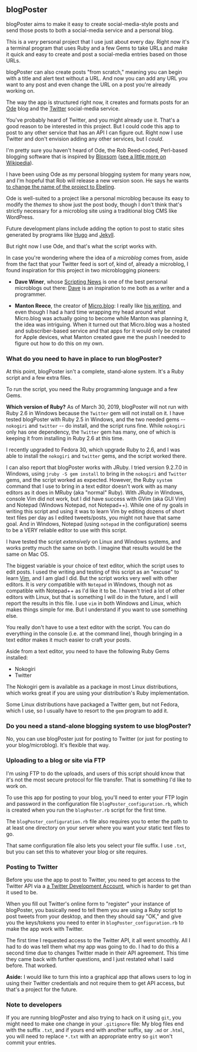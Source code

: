 ## blogPoster

blogPoster aims to make it easy to create social-media-style posts and send those posts to both a social-media service and a personal blog.

This is a *very* personal project that I use just about every day. Right now it's a terminal program that uses Ruby and a few Gems to take URLs and make it quick and easy to create and post a social-media entries based on those URLs.

blogPoster can also create posts "from scratch," meaning you can begin with a title and alert text without a URL. And now you can add any URL you want to any post and even change the URL on a post you're already working on.

The way the app is structured right now, it creates and formats posts for an [Ode](http://ode.io) blog and the [Twitter](http://twitter.com) social-media service.

You've probably heard of Twitter, and you might already use it. That's a good reason to be interested in this project. But I could code this app to post to any other service that has an API I can figure out. Right now I use Twitter and don't envision adding any other services, but I *could*.

I'm pretty sure you haven't heard of Ode, the Rob Reed-coded, Perl-based blogging software that is inspired by [Bloxsom](http://blosxom.sourceforge.net/) ([see a little more on Wikipedia](https://en.wikipedia.org/wiki/Blosxom)).

I have been using Ode as my personal blogging system for many years now, and I'm hopeful that Rob will release a new version soon. He says he wants [to change the name of the project to Ebeling](https://ode.io/news/about_ode/ode-is-becoming-ebeling.html).

Ode is well-suited to a project like a personal microblog because its easy to modify the *themes* to show just the post body, though I don't think that's strictly necessary for a microblog site using a traditional blog CMS like WordPress.

Future development plans include adding the option to post to static sites generated by programs like [Hugo](https://gohugo.io/) and [Jekyll](https://jekyllrb.com/).

But right now I use Ode, and that's what the script works with.

In case you're wondering where the idea of a *microblog* comes from, aside from the fact that your Twitter feed is sort of, kind of, already a microblog, I found inspiration for this project in two microblogging pioneers:

* **Dave Winer**, whose [Scripting News](http://scripting.com) is one of the best personal microblogs out there: [Dave](https://en.wikipedia.org/wiki/Dave_Winer) is an inspiration to me both as a writer and a programmer.

* **Manton Reece**, the creator of [Micro.blog](https://micro.blog): I really like [his writing](https://micro.blog/manton), and even though I had a hard time wrapping my head around what Micro.blog was actually going to become while Manton was planning it, the idea was intriguing. When it turned out that Micro.blog was a hosted and subscriber-based service and that apps for it would only be created for Apple devices, what Manton created gave me the push I needed to figure out how to do this on my own.

### What do you need to have in place to run blogPoster?

At this point, blogPoster isn't a complete, stand-alone system. It's a Ruby script and a few extra files.

To run the script, you need the Ruby programming language and a few Gems.

**Which version of Ruby?** As of March 30, 2019, blogPoster will not run with Ruby 2.6 in Windows because the `Twitter` gem will not install on it. I have tested blogPoster with Ruby 2.5 in Windows, and the two needed gems -- `nokogiri` and `twitter` -- do install, and the script runs fine. While `nokogiri` only has one dependency, the `Twitter` gem has many, one of which is keeping it from installing in Ruby 2.6 at this time.

I recently upgraded to Fedora 30, which upgrade Ruby to 2.6, and I was able to install the `nokogiri` and `twitter` gems, and the script worked there.

I can also report that blogPoster works with JRuby. I tried version 9.2.7.0 in Windows, using `jruby -S gem install` to bring in the `nokogiri` and `Twitter` gems, and the script worked as expected. However, the Ruby `system` command that I use to bring in a text editor doesn't work with as many editors as it does in MRuby (aka "normal" Ruby). With JRuby in Windows, console Vim did not work, but I did have success with GVim (aka GUI Vim) and Notepad (Windows Notepad, not Notepad++). While one of ny goals in writing this script and using it was to learn Vim by editing dozens of short text files per day as I edited tweets/posts, you might not have that same goal. And in Windows, Notepad (using `notepad` in the configuration) seems to be a VERY reliable editor to use with this script.

I have tested the script *extensively* on Linux and Windows systems, and works pretty much the same on both. I imagine that results would be the same on Mac OS.

The biggest variable is your choice of text editor, which the script uses to edit posts. I used the writing and testing of this script as an "excuse" to learn [Vim](https://www.vim.org), and I am glad I did. But the script works very well with other editors. It is *very* compatible with `Notepad` in Windows, though not as compatible with Notepad++ as I'd like it to be. I haven't tried a lot of other editors with Linux, but that is something I will do in the future, and I will report the results in this file. I use `vim` in both Windows and Linux, which makes things simple for me. But I understand if you want to use something else.

You really don't have to use a text editor with the script. You can do everything in the console (i.e. at the command line), though bringing in a text editor makes it much easier to craft your posts.

Aside from a text editor, you need to have the following Ruby Gems installed:

* Nokogiri
* Twitter

The Nokogiri gem is available as a package in most Linux distributions, which works great if you are using your distribution's Ruby implementation.

Some Linux distributions have packaged a Twitter gem, but not Fedora, which I use, so I usually have to resort to the `gem` program to add it.

### Do you need a stand-alone blogging system to use blogPoster?

No, you can use blogPoster just for posting to Twitter (or just for posting to your blog/microblog). It's flexible that way.


### Uploading to a blog or site via FTP

I'm using FTP to do the uploads, and users of this script should know that it's not the most secure protocol for file transfer. That is something I'd like to work on.

To use this app for posting to your blog, you'll need to enter your FTP login and password in the configuration file `blogPoster_configuration.rb`, which is created when you run the `blogPoster.rb` script for the first time.

The `blogPoster_configuration.rb` file also requires you to enter the path to at least one directory on your server where you want your static text files to go.

That same configuration file also lets you select your file suffix. I use `.txt`, but you can set this to whatever your blog or site requires.

### Posting to Twitter

Before you use the app to post to Twitter, you need to get access to the Twitter API via a [a Twitter Development Account](https://developer.twitter.com/en/docs/basics/developer-portal/overview), which is harder to get than it used to be.

When you fill out Twitter's online form to "register" your instance of blogPoster, you basically need to tell them you are using a Ruby script to post tweets from your desktop, and then they should say "OK," and give you the keys/tokens you need to enter in `blogPoster_configuration.rb` to make the app work with Twitter.

The first time I requested access to the Twitter API, it all went smoothly. All I had to do was tell them what my app was going to do. I had to do this a second time due to changes Twitter made in their API agreement. This time they came back with further questions, and I just restated what I said before. That worked.

**Aside:** I would like to turn this into a graphical app that allows users to log in using their Twitter credentials and not require them to get API access, but that's a project for the future.

### Note to developers

If you are running blogPoster and also trying to hack on it using `git`, you might need to make one change in your `.gitignore` file: My blog files end with the suffix `.txt`, and if yours end with another suffix, say `.md` or `.html`, you will need to replace `*.txt` with an appropriate entry so `git` won't commit your entries.

